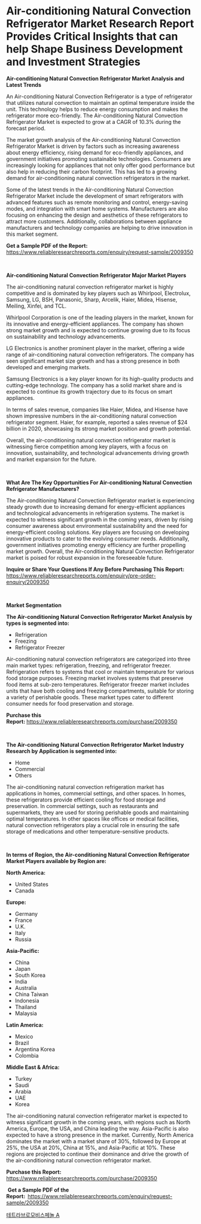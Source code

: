 <p><h1>Air-conditioning Natural Convection Refrigerator Market Research Report Provides Critical Insights that can help Shape Business Development and Investment Strategies</h1></p><p><strong>Air-conditioning Natural Convection Refrigerator Market Analysis and Latest Trends</strong></p>
<p><p>An Air-conditioning Natural Convection Refrigerator is a type of refrigerator that utilizes natural convection to maintain an optimal temperature inside the unit. This technology helps to reduce energy consumption and makes the refrigerator more eco-friendly. The Air-conditioning Natural Convection Refrigerator Market is expected to grow at a CAGR of 10.3% during the forecast period.</p><p>The market growth analysis of the Air-conditioning Natural Convection Refrigerator Market is driven by factors such as increasing awareness about energy efficiency, rising demand for eco-friendly appliances, and government initiatives promoting sustainable technologies. Consumers are increasingly looking for appliances that not only offer good performance but also help in reducing their carbon footprint. This has led to a growing demand for air-conditioning natural convection refrigerators in the market.</p><p>Some of the latest trends in the Air-conditioning Natural Convection Refrigerator Market include the development of smart refrigerators with advanced features such as remote monitoring and control, energy-saving modes, and integration with smart home systems. Manufacturers are also focusing on enhancing the design and aesthetics of these refrigerators to attract more customers. Additionally, collaborations between appliance manufacturers and technology companies are helping to drive innovation in this market segment.</p></p>
<p><strong>Get a Sample PDF of the Report:&nbsp;</strong> <a href="https://www.reliableresearchreports.com/enquiry/request-sample/2009350">https://www.reliableresearchreports.com/enquiry/request-sample/2009350</a></p>
<p>&nbsp;</p>
<p><strong>Air-conditioning Natural Convection Refrigerator Major Market Players</strong></p>
<p><p>The air-conditioning natural convection refrigerator market is highly competitive and is dominated by key players such as Whirlpool, Electrolux, Samsung, LG, BSH, Panasonic, Sharp, Arcelik, Haier, Midea, Hisense, Meiling, Xinfei, and TCL.</p><p>Whirlpool Corporation is one of the leading players in the market, known for its innovative and energy-efficient appliances. The company has shown strong market growth and is expected to continue growing due to its focus on sustainability and technology advancements.</p><p>LG Electronics is another prominent player in the market, offering a wide range of air-conditioning natural convection refrigerators. The company has seen significant market size growth and has a strong presence in both developed and emerging markets.</p><p>Samsung Electronics is a key player known for its high-quality products and cutting-edge technology. The company has a solid market share and is expected to continue its growth trajectory due to its focus on smart appliances.</p><p>In terms of sales revenue, companies like Haier, Midea, and Hisense have shown impressive numbers in the air-conditioning natural convection refrigerator segment. Haier, for example, reported a sales revenue of $24 billion in 2020, showcasing its strong market position and growth potential.</p><p>Overall, the air-conditioning natural convection refrigerator market is witnessing fierce competition among key players, with a focus on innovation, sustainability, and technological advancements driving growth and market expansion for the future.</p></p>
<p>&nbsp;</p>
<p><strong>What Are The Key Opportunities For Air-conditioning Natural Convection Refrigerator Manufacturers?</strong></p>
<p><p>The Air-conditioning Natural Convection Refrigerator market is experiencing steady growth due to increasing demand for energy-efficient appliances and technological advancements in refrigeration systems. The market is expected to witness significant growth in the coming years, driven by rising consumer awareness about environmental sustainability and the need for energy-efficient cooling solutions. Key players are focusing on developing innovative products to cater to the evolving consumer needs. Additionally, government initiatives promoting energy efficiency are further propelling market growth. Overall, the Air-conditioning Natural Convection Refrigerator market is poised for robust expansion in the foreseeable future.</p></p>
<p><strong>Inquire or Share Your Questions If Any Before Purchasing This Report:</strong> <a href="https://www.reliableresearchreports.com/enquiry/pre-order-enquiry/2009350">https://www.reliableresearchreports.com/enquiry/pre-order-enquiry/2009350</a></p>
<p>&nbsp;</p>
<p><strong>Market Segmentation</strong></p>
<p><strong>The Air-conditioning Natural Convection Refrigerator Market Analysis by types is segmented into:</strong></p>
<p><ul><li>Refrigeration</li><li>Freezing</li><li>Refrigerator Freezer</li></ul></p>
<p><p>Air-conditioning natural convection refrigerators are categorized into three main market types: refrigeration, freezing, and refrigerator freezer. Refrigeration refers to systems that cool or maintain temperature for various food storage purposes. Freezing market involves systems that preserve food items at sub-zero temperatures. Refrigerator freezer market includes units that have both cooling and freezing compartments, suitable for storing a variety of perishable goods. These market types cater to different consumer needs for food preservation and storage.</p></p>
<p><strong>Purchase this Report:&nbsp;</strong><a href="https://www.reliableresearchreports.com/purchase/2009350">https://www.reliableresearchreports.com/purchase/2009350</a></p>
<p>&nbsp;</p>
<p><strong>The Air-conditioning Natural Convection Refrigerator Market Industry Research by Application is segmented into:</strong></p>
<p><ul><li>Home</li><li>Commercial</li><li>Others</li></ul></p>
<p><p>The air-conditioning natural convection refrigeration market has applications in homes, commercial settings, and other spaces. In homes, these refrigerators provide efficient cooling for food storage and preservation. In commercial settings, such as restaurants and supermarkets, they are used for storing perishable goods and maintaining optimal temperatures. In other spaces like offices or medical facilities, natural convection refrigerators play a crucial role in ensuring the safe storage of medications and other temperature-sensitive products.</p></p>
<p>&nbsp;</p>
<p><strong>In terms of Region, the Air-conditioning Natural Convection Refrigerator Market Players available by Region are:</strong></p>
<p>
    <p> <strong> North America: </strong>
        <ul>
            <li>United States</li>
            <li>Canada</li>
        </ul>
        </p> 
    <p> <strong> Europe: </strong>
        <ul>
            <li>Germany</li>
            <li>France</li>
            <li>U.K.</li>
            <li>Italy</li>
            <li>Russia</li>
        </ul>
        </p> 
    <p> <strong> Asia-Pacific: </strong>
        <ul>
            <li>China</li>
            <li>Japan</li>
            <li>South Korea</li>
            <li>India</li>
            <li>Australia</li>
            <li>China Taiwan</li>
            <li>Indonesia</li>
            <li>Thailand</li>
            <li>Malaysia</li>
        </ul>
        </p> 
    <p> <strong> Latin America: </strong>
        <ul>
            <li>Mexico</li>
            <li>Brazil</li>
            <li>Argentina Korea</li>
            <li>Colombia</li>
        </ul>
        </p> 
    <p> <strong> Middle East & Africa: </strong>
        <ul>
            <li>Turkey</li>
            <li>Saudi</li>
            <li>Arabia</li>
            <li>UAE</li>
            <li>Korea</li>
        </ul>
    </p>
    </p>
<p><p>The air-conditioning natural convection refrigerator market is expected to witness significant growth in the coming years, with regions such as North America, Europe, the USA, and China leading the way. Asia-Pacific is also expected to have a strong presence in the market. Currently, North America dominates the market with a market share of 30%, followed by Europe at 25%, the USA at 20%, China at 15%, and Asia-Pacific at 10%. These regions are projected to continue their dominance and drive the growth of the air-conditioning natural convection refrigerator market.</p></p>
<p><strong>Purchase this Report: </strong><a href="https://www.reliableresearchreports.com/purchase/2009350">https://www.reliableresearchreports.com/purchase/2009350</a></p>
<p>&nbsp;<strong>Get a Sample PDF of the Report:&nbsp;&nbsp;</strong><a href="https://www.reliableresearchreports.com/enquiry/request-sample/2009350">https://www.reliableresearchreports.com/enquiry/request-sample/2009350</a></p>
<p><strong></strong></p>
<p><p><a href="https://medium.com/@royerdmtyan906778/%ED%85%8C%ED%8A%B8%EB%9D%BC%EB%B8%8C%EB%A1%9C%EB%AA%A8%EB%B9%84%EC%8A%A4%ED%8E%98%EB%86%80-a-%EC%8B%9C%EC%9E%A5-%EA%B7%9C%EB%AA%A8-%EC%8B%9C%EC%9E%A5-%EC%A0%84%EB%A7%9D-%EB%B0%8F-%EC%8B%9C%EC%9E%A5-%EC%98%88%EC%B8%A1-2024%EB%85%84%EB%B6%80%ED%84%B0-2031%EB%85%84%EA%B9%8C%EC%A7%80-03f445808f47">테트라브로모비스페놀 A</a></p></p>